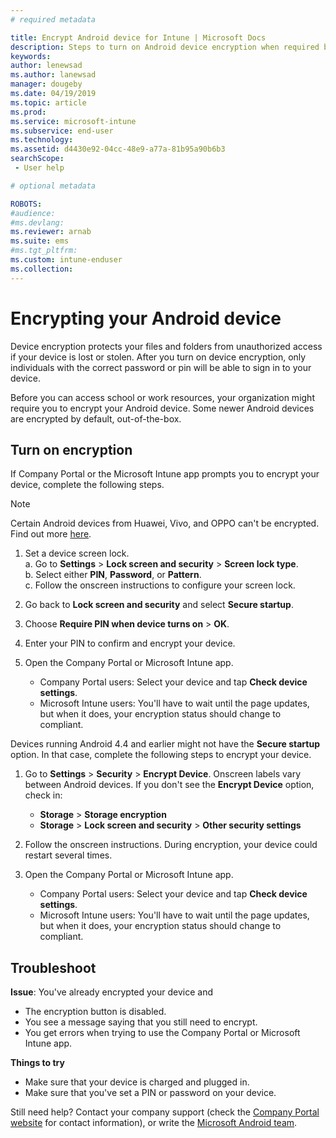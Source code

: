 ```yaml
---
# required metadata

title: Encrypt Android device for Intune | Microsoft Docs
description: Steps to turn on Android device encryption when required by Intune
keywords:
author: lenewsad
ms.author: lanewsad
manager: dougeby
ms.date: 04/19/2019
ms.topic: article
ms.prod:
ms.service: microsoft-intune
ms.subservice: end-user
ms.technology:
ms.assetid: d4430e92-04cc-48e9-a77a-81b95a90b6b3
searchScope:
 - User help

# optional metadata

ROBOTS:  
#audience:
#ms.devlang:
ms.reviewer: arnab
ms.suite: ems
#ms.tgt_pltfrm:
ms.custom: intune-enduser
ms.collection: 
---
```



# Encrypting your Android device

Device encryption protects your files and folders from unauthorized access if your device is lost or stolen. After you turn on device encryption, only individuals with the correct password or pin will be able to sign in to your device. 

Before you can access school or work resources, your organization might require you to encrypt your Android device. Some newer Android devices are encrypted by default, out-of-the-box.  

## Turn on encryption

If Company Portal or the Microsoft Intune app prompts you to encrypt your device, complete the following steps. 

> [!Note]
> Certain Android devices from Huawei, Vivo, and OPPO can't be encrypted. Find out more [here](your-device-appears-encrypted-but-cp-says-otherwise-android.md).  

1. Set a device screen lock.  
    a. Go to **Settings** > **Lock screen and security** > **Screen lock type**.  
    b. Select either **PIN**, **Password**, or **Pattern**.  
    c. Follow the onscreen instructions to configure your screen lock.  

2. Go back to **Lock screen and security** and select **Secure startup**.
3. Choose **Require PIN when device turns on** > **OK**.
4. Enter your PIN to confirm and encrypt your device.
5. Open the Company Portal or Microsoft Intune app.
    * Company Portal users: Select your device and tap **Check device settings**. 
    * Microsoft Intune users: You'll have to wait until the page updates, but when it does, your encryption status should change to compliant.  

Devices running Android 4.4 and earlier might not have the **Secure startup** option. In that case, complete the following steps to encrypt your device.

1. Go to **Settings** > **Security** > **Encrypt Device**. Onscreen labels vary between Android devices. If you don't see the **Encrypt Device** option, check in:
    * **Storage** > **Storage encryption**
    * **Storage** > **Lock screen and security** > **Other security settings** 

2. Follow the onscreen instructions. During encryption, your device could restart several times.
3. Open the Company Portal or Microsoft Intune app.
    * Company Portal users: Select your device and tap **Check device settings**.  
    * Microsoft Intune users: You'll have to wait until the page updates, but when it does, your encryption status should change to compliant.

## Troubleshoot  
**Issue**: You've already encrypted your device and

- The encryption button is disabled.
- You see a message saying that you still need to encrypt.
- You get errors when trying to use the Company Portal or Microsoft Intune app.

**Things to try**

- Make sure that your device is charged and plugged in.  
- Make sure that you've set a PIN or password on your device.  

Still need help? Contact your company support (check the [Company Portal website](https://go.microsoft.com/fwlink/?linkid=2010980) for contact information), or write the <a href="mailto:wintunedroidfbk@microsoft.com?subject=I'm having trouble with encryption on my Android device&body=Describe the issue you're experiencing here.">Microsoft Android team</a>.  
